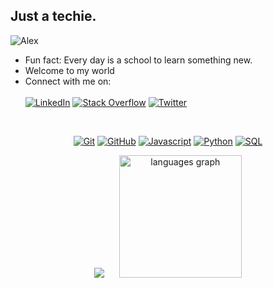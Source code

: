 ## Just a techie.
<p align="left"> <img src="https://komarev.com/ghpvc/?username=scriptkiddieke&label=Profile%20views&color=ED8B00&style=flat" alt="Alex" /> </p>

 - Fun fact: Every day is a school to learn something new.
 - Welcome to my world
 - Connect with me on: <br><br>
   [![LinkedIn](https://img.shields.io/badge/LinkedIn-%230077B5.svg?logo=linkedin&logoColor=white)](https://www.linkedin.com/in/alex-mwangi-7b121327a/) [![Stack Overflow](https://img.shields.io/badge/-Stackoverflow-FE7A16?logo=stack-overflow&logoColor=white)](https://stackoverflow.com/users/23691795/alex-mwangi) [![Twitter](https://img.shields.io/badge/Twitter-%231DA1F2.svg?logo=Twitter&logoColor=white)](https://x.com/scriptkiddie_ke)

<br>

<p align="center">
<a href="https://linkedin.com/" title="Git"><img src="https://img.shields.io/badge/git-%23F05033.svg?style=for-the-badge&logo=git&logoColor=white" alt="Git"></a>
<a href="https://github.com/" title="GitHub"><img src="https://img.shields.io/badge/github-%23121011.svg?style=for-the-badge&logo=github&logoColor=white" alt="GitHub"></a>
<a href="" title="Javascript"><img src="https://img.shields.io/badge/Javascript-ED8B00?style=for-the-badge&logo=javascript&logoColor=white" alt="Javascript"></a>
<a href="" title="Python"><img src="https://img.shields.io/badge/python-BE93D4?style=for-the-badge&logo=python&logoColor=white" alt="Python"></a>
<a href="" title="SQL"><img src="https://img.shields.io/badge/sql-ED8B00?style=for-the-badge&logo=sql&logoColor=white" alt="SQL"></a>
</p>

<div align="center">
  <picture>
   <source
     srcset="https://github-readme-stats.vercel.app/api?username=scriptkiddieke&show_icons=true&theme=radical"
     media="(prefers-color-scheme: dark)"
   />
   <source
     srcset="https://github-readme-stats.vercel.app/api?username=scriptkiddieke&show_icons=true"
     media="(prefers-color-scheme: light), (prefers-color-scheme: no-preference)"
   />
   <img src="https://github-readme-stats.vercel.app/api?username=scriptkiddieke&show_icons=true" />
 </picture>
 &nbsp;&nbsp;&nbsp;&nbsp;
 <img src="https://github-readme-stats.vercel.app/api/top-langs?username=scriptkiddieke&locale=en&hide_title=false&layout=compact&card_width=320&langs_count=8&theme=radical&hide_border=false&order=2" height="196" alt="languages graph" />
</div>

